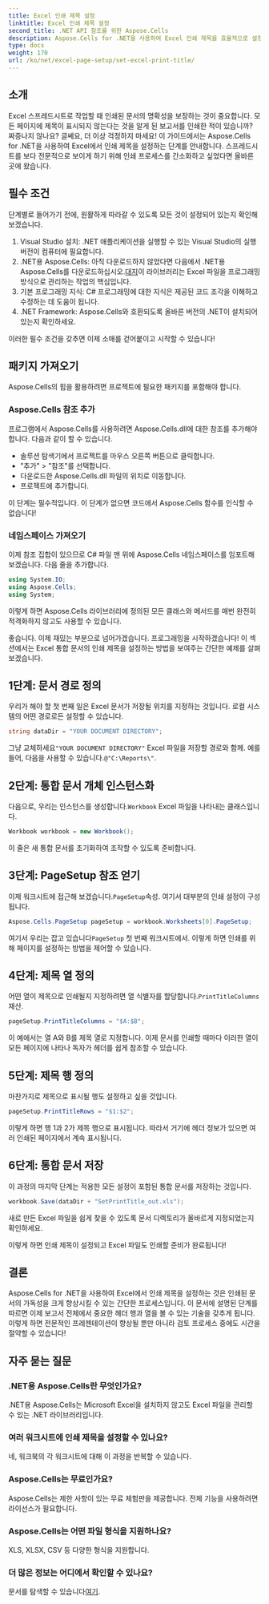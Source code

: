```yaml
---
title: Excel 인쇄 제목 설정
linktitle: Excel 인쇄 제목 설정
second_title: .NET API 참조를 위한 Aspose.Cells
description: Aspose.Cells for .NET을 사용하여 Excel 인쇄 제목을 효율적으로 설정하는 방법을 알아보세요. 단계별 가이드로 인쇄 프로세스를 간소화하세요.
type: docs
weight: 170
url: /ko/net/excel-page-setup/set-excel-print-title/
---
```

## 소개

Excel 스프레드시트로 작업할 때 인쇄된 문서의 명확성을 보장하는 것이 중요합니다. 모든 페이지에 제목이 표시되지 않는다는 것을 알게 된 보고서를 인쇄한 적이 있습니까? 짜증나지 않나요? 글쎄요, 더 이상 걱정하지 마세요! 이 가이드에서는 Aspose.Cells for .NET을 사용하여 Excel에서 인쇄 제목을 설정하는 단계를 안내합니다. 스프레드시트를 보다 전문적으로 보이게 하기 위해 인쇄 프로세스를 간소화하고 싶었다면 올바른 곳에 왔습니다.

## 필수 조건

단계별로 들어가기 전에, 원활하게 따라갈 수 있도록 모든 것이 설정되어 있는지 확인해 보겠습니다.

1. Visual Studio 설치: .NET 애플리케이션을 실행할 수 있는 Visual Studio의 실행 버전이 컴퓨터에 필요합니다.
2.  .NET용 Aspose.Cells: 아직 다운로드하지 않았다면 다음에서 .NET용 Aspose.Cells를 다운로드하십시오.[대지](https://releases.aspose.com/cells/net/)이 라이브러리는 Excel 파일을 프로그래밍 방식으로 관리하는 작업의 핵심입니다.
3. 기본 프로그래밍 지식: C# 프로그래밍에 대한 지식은 제공된 코드 조각을 이해하고 수정하는 데 도움이 됩니다.
4. .NET Framework: Aspose.Cells와 호환되도록 올바른 버전의 .NET이 설치되어 있는지 확인하세요.

이러한 필수 조건을 갖추면 이제 소매를 걷어붙이고 시작할 수 있습니다!

## 패키지 가져오기

Aspose.Cells의 힘을 활용하려면 프로젝트에 필요한 패키지를 포함해야 합니다. 

### Aspose.Cells 참조 추가

프로그램에서 Aspose.Cells를 사용하려면 Aspose.Cells.dll에 대한 참조를 추가해야 합니다. 다음과 같이 할 수 있습니다.

- 솔루션 탐색기에서 프로젝트를 마우스 오른쪽 버튼으로 클릭합니다.
- "추가" > "참조"를 선택합니다.
- 다운로드한 Aspose.Cells.dll 파일의 위치로 이동합니다.
- 프로젝트에 추가합니다.

이 단계는 필수적입니다. 이 단계가 없으면 코드에서 Aspose.Cells 함수를 인식할 수 없습니다!

### 네임스페이스 가져오기

이제 참조 집합이 있으므로 C# 파일 맨 위에 Aspose.Cells 네임스페이스를 임포트해 보겠습니다. 다음 줄을 추가합니다.

```csharp
using System.IO;
using Aspose.Cells;
using System;
```

이렇게 하면 Aspose.Cells 라이브러리에 정의된 모든 클래스와 메서드를 매번 완전히 적격화하지 않고도 사용할 수 있습니다.

좋습니다. 이제 재밌는 부분으로 넘어가겠습니다. 프로그래밍을 시작하겠습니다! 이 섹션에서는 Excel 통합 문서의 인쇄 제목을 설정하는 방법을 보여주는 간단한 예제를 살펴보겠습니다.

## 1단계: 문서 경로 정의

우리가 해야 할 첫 번째 일은 Excel 문서가 저장될 위치를 지정하는 것입니다. 로컬 시스템의 어떤 경로로든 설정할 수 있습니다. 

```csharp
string dataDir = "YOUR DOCUMENT DIRECTORY";
```

 그냥 교체하세요`"YOUR DOCUMENT DIRECTORY"` Excel 파일을 저장할 경로와 함께. 예를 들어, 다음을 사용할 수 있습니다.`@"C:\Reports\"`.

## 2단계: 통합 문서 개체 인스턴스화

 다음으로, 우리는 인스턴스를 생성합니다.`Workbook` Excel 파일을 나타내는 클래스입니다.

```csharp
Workbook workbook = new Workbook();
```

이 줄은 새 통합 문서를 초기화하여 조작할 수 있도록 준비합니다.

## 3단계: PageSetup 참조 얻기

 이제 워크시트에 접근해 보겠습니다.`PageSetup`속성. 여기서 대부분의 인쇄 설정이 구성됩니다.

```csharp
Aspose.Cells.PageSetup pageSetup = workbook.Worksheets[0].PageSetup;
```

 여기서 우리는 잡고 있습니다`PageSetup` 첫 번째 워크시트에서. 이렇게 하면 인쇄를 위해 페이지를 설정하는 방법을 제어할 수 있습니다.

## 4단계: 제목 열 정의

 어떤 열이 제목으로 인쇄될지 지정하려면 열 식별자를 할당합니다.`PrintTitleColumns` 재산. 

```csharp
pageSetup.PrintTitleColumns = "$A:$B";
```

이 예에서는 열 A와 B를 제목 열로 지정합니다. 이제 문서를 인쇄할 때마다 이러한 열이 모든 페이지에 나타나 독자가 헤더를 쉽게 참조할 수 있습니다.

## 5단계: 제목 행 정의

마찬가지로 제목으로 표시될 행도 설정하고 싶을 것입니다.

```csharp
pageSetup.PrintTitleRows = "$1:$2";
```

이렇게 하면 행 1과 2가 제목 행으로 표시됩니다. 따라서 거기에 헤더 정보가 있으면 여러 인쇄된 페이지에서 계속 표시됩니다.

## 6단계: 통합 문서 저장

이 과정의 마지막 단계는 적용한 모든 설정이 포함된 통합 문서를 저장하는 것입니다. 

```csharp
workbook.Save(dataDir + "SetPrintTitle_out.xls");
```

새로 만든 Excel 파일을 쉽게 찾을 수 있도록 문서 디렉토리가 올바르게 지정되었는지 확인하세요. 

이렇게 하면 인쇄 제목이 설정되고 Excel 파일도 인쇄할 준비가 완료됩니다!

## 결론

Aspose.Cells for .NET을 사용하여 Excel에서 인쇄 제목을 설정하는 것은 인쇄된 문서의 가독성을 크게 향상시킬 수 있는 간단한 프로세스입니다. 이 문서에 설명된 단계를 따르면 이제 보고서 전체에서 중요한 헤더 행과 열을 볼 수 있는 기술을 갖추게 됩니다. 이렇게 하면 전문적인 프레젠테이션이 향상될 뿐만 아니라 검토 프로세스 중에도 시간을 절약할 수 있습니다!

## 자주 묻는 질문

### .NET용 Aspose.Cells란 무엇인가요?
.NET용 Aspose.Cells는 Microsoft Excel을 설치하지 않고도 Excel 파일을 관리할 수 있는 .NET 라이브러리입니다.

### 여러 워크시트에 인쇄 제목을 설정할 수 있나요?
네, 워크북의 각 워크시트에 대해 이 과정을 반복할 수 있습니다.

### Aspose.Cells는 무료인가요?
Aspose.Cells는 제한 사항이 있는 무료 체험판을 제공합니다. 전체 기능을 사용하려면 라이선스가 필요합니다.

### Aspose.Cells는 어떤 파일 형식을 지원하나요?
XLS, XLSX, CSV 등 다양한 형식을 지원합니다.

### 더 많은 정보는 어디에서 확인할 수 있나요?
 문서를 탐색할 수 있습니다[여기](https://reference.aspose.com/cells/net/).